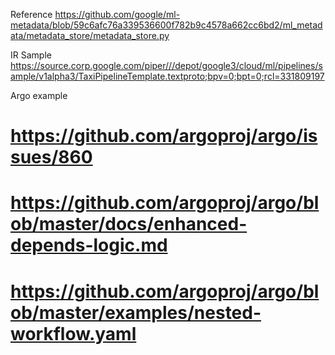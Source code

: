 Reference 
https://github.com/google/ml-metadata/blob/59c6afc76a339536600f782b9c4578a662cc6bd2/ml_metadata/metadata_store/metadata_store.py


IR Sample 
https://source.corp.google.com/piper///depot/google3/cloud/ml/pipelines/sample/v1alpha3/TaxiPipelineTemplate.textproto;bpv=0;bpt=0;rcl=331809197


Argo example
# https://github.com/argoproj/argo/issues/860
# https://github.com/argoproj/argo/blob/master/docs/enhanced-depends-logic.md
# https://github.com/argoproj/argo/blob/master/examples/nested-workflow.yaml
